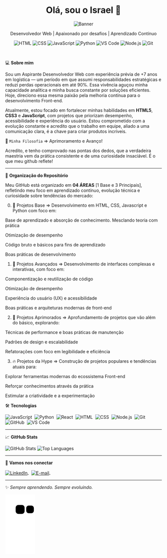 <div align="center">

  <h1>Olá, sou o Israel 👋</h1>

  <img width="150em" border-radius="50%" src="https://github.com/user-attachments/assets/a2a8dc80-03c5-4597-9098-ff52d42e90a3" alt="Banner" />

   <p>Desenvolvedor Web | Apaixonado por desafios | Aprendizado Contínuo</p>

![HTML](https://img.shields.io/badge/HTML5-E34F26?style=flat&logo=html5&logoColor=white)
![CSS](https://img.shields.io/badge/CSS3-1572B6?style=flat&logo=css3&logoColor=white)
![JavaScript](https://img.shields.io/badge/JavaScript-F7DF1E?style=flat&logo=javascript&logoColor=black)
![Python](https://img.shields.io/badge/-Python-05122A?style=flat&logo=python&logoColor=green)
![VS Code](https://img.shields.io/badge/-VS_Code-05122A?style=flat&logo=visual-studio-code&logoColor=007ACC)
![Node.js](https://img.shields.io/badge/-Node.js-05122A?style=flat&logo=node.js)
![Git](https://img.shields.io/badge/-Git-05122A?style=flat&logo=git)


</div>
&nbsp
&nbsp


💻 **Sobre mim**

Sou um Aspirante Desenvolvedor Web com experiência prévia de +7 anos em logística — um período em que assumi responsabilidades estratégicas e reduzi perdas operacionais em até 90%. Essa vivência aguçou minha capacidade analítica e minha busca constante por soluções eficientes. Hoje, direciono essa mesma paixão pela melhoria contínua para o desenvolvimento Front-end.

Atualmente, estou focado em fortalecer minhas habilidades em **HTML5**, **CSS3** e **JavaScript**, com projetos que priorizam desempenho, acessibilidade e experiência do usuário. Estou comprometido com a evolução constante e acredito que o trabalho em equipe, aliado a uma comunicação clara, é a chave para criar produtos incríveis.


🎯&nbsp;`Minha Filosofia` => Aprimoramento e Avanço!

Acredito, e tenho comprovado nas pontas dos dedos, que a verdadeira maestria vem da prática consistente e de uma curiosidade insaciável. É o que meu github reflete!

---

📁 **Organização do Repositório**

Meu GitHub está organizado em **04 ÁREAS** [1 Base e 3 Principais], refletindo meu foco em aprendizado contínuo, evolução técnica e curiosidade sobre tendências do mercado:

00. 🔧 Projetos Base => 
Desenvolvimento em HTML, CSS, Javascript e Python com foco em:

Base de aprendizado e absorção de conhecimento. Mesclando teoria com prática

Otimização de desempenho

Código bruto e básicos para fins de aprendizado

Boas práticas de desenvolvimento


1. 🔧 Projetos Avançados => 
Desenvolvimento de interfaces complexas e interativas, com foco em:

Componentização e reutilização de código

Otimização de desempenho

Experiência do usuário (UX) e acessibilidade

Boas práticas e arquiteturas modernas de front-end

2. 🚀 Projetos Aprimorados => 
Aprofundamento de projetos que vão além do básico, explorando:

Técnicas de performance e boas práticas de manutenção

Padrões de design e escalabilidade

Refatorações com foco em legibilidade e eficiência

3. 🔥 Projetos da Hype => 
Construção de projetos populares e tendências atuais para:

Explorar ferramentas modernas do ecossistema Front-end

Reforçar conhecimentos através da prática

Estimular a criatividade e a experimentação

🛠️ **Tecnologias**

![JavaScript](https://img.shields.io/badge/-JavaScript-05122A?style=flat&logo=javascript)&nbsp;
![Python](https://img.shields.io/badge/-Python-05122A?style=flat&logo=python&logoColor=007ACC)&nbsp;
![React](https://img.shields.io/badge/-React-05122A?style=flat&logo=react)&nbsp;
![HTML](https://img.shields.io/badge/-HTML-05122A?style=flat&logo=html5)&nbsp;
![CSS](https://img.shields.io/badge/-CSS-05122A?style=flat&logo=css3)&nbsp;
![Node.js](https://img.shields.io/badge/-Node.js-05122A?style=flat&logo=node.js)&nbsp;
![Git](https://img.shields.io/badge/-Git-05122A?style=flat&logo=git)&nbsp;
![GitHub](https://img.shields.io/badge/-GitHub-05122A?style=flat&logo=github)&nbsp;
![VS Code](https://img.shields.io/badge/-VS_Code-05122A?style=flat&logo=visual-studio-code&logoColor=007ACC)

---

📈 **GitHub Stats**

<p align="left">
  <img width="380em" src="https://github-readme-stats.vercel.app/api?username=israelassis&show_icons=true&theme=vision-friendly-dark" alt="GitHub Stats"/>
  <img width="380em" src="https://github-readme-stats.vercel.app/api/top-langs/?username=israelassis&layout=compact&theme=vision-friendly-dark" alt="Top Languages"/>
</p>

---

🤝 **Vamos nos conectar**

<a href="https://linkedin.com/in/israelassis" target="_blank">
  <img align="center" src="https://img.shields.io/badge/-LinkedIn-05122A?style=flat&logo=linkedin" alt="LinkedIn"/>
</a>&nbsp;
<a href="mailto:assis.phn@gmail.com" target="_blank">
  <img align="center" src="https://img.shields.io/badge/-Email-05122A?style=flat&logo=gmail" alt="E-mail"/>
</a>&nbsp;

---

✨ *Sempre aprendendo. Sempre evoluindo.*  

![Snake animation](https://github.com/israelassis/israelassis/blob/output/github-contribution-grid-snake.svg)
  
